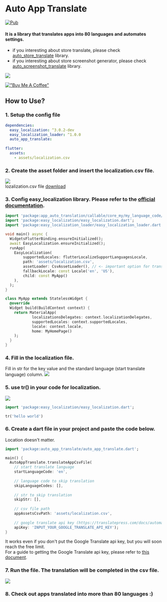 # Auto App Translate
[![Pub](https://img.shields.io/pub/v/auto_app_translate.svg)](https://pub.dev/packages/auto_app_translate)

#### It is a library that translates apps into 80 languages and automates settings.

* if you interesting about store translate, please check [auto_store_translate](https://pub.dev/packages/auto_store_translate) library. 
* if you interesting about store screenshot generator, please check [auto_screenshot_translate](https://pub.dev/packages/auto_screenshot_translate) library.

![](https://user-images.githubusercontent.com/21379657/205305607-951f2eb9-700a-418d-a276-2927e158e9c8.jpg)

[!["Buy Me A Coffee"](https://www.buymeacoffee.com/assets/img/custom_images/orange_img.png)](https://www.buymeacoffee.com/melodysdren)

## How to Use?
### 1. Setup the config file
```yaml
dependencies:
  easy_localization: ^3.0.2-dev
  easy_localization_loader: ^1.0.0
  auto_app_translate:
  
flutter:
  assets:
    - assets/localization.csv
```

### 2. Create the asset folder and insert the localization.csv file.
![](https://user-images.githubusercontent.com/21379657/205302098-b05eaa27-3357-4aa1-8ee6-aa1cd8fde92c.png)
<br>
lozalization.csv file [download](https://github.com/melodysdreamj/auto_app_translate/files/10141449/localization.csv)


### 3. Config easy_localization library. Please refer to the [official documentation](https://pub.dev/packages/easy_localization).
```dart
import 'package:app_auto_translation/callable/core_my/my_language_code/entity/flutter_support_language_locale.dart';
import 'package:easy_localization/easy_localization.dart';
import 'package:easy_localization_loader/easy_localization_loader.dart';

void main() async {
  WidgetsFlutterBinding.ensureInitialized();
  await EasyLocalization.ensureInitialized();
  runApp(
    EasyLocalization(
        supportedLocales: flutterLocalizeSupportLanguagesLocale,
        path: 'assets/localization.csv', 
        assetLoader: CsvAssetLoader(), // <- important option for translation
        fallbackLocale: const Locale('en', 'US'),
        child: const MyApp()
    ),
  );
}

class MyApp extends StatelessWidget {
  @override
  Widget build(BuildContext context) {
    return MaterialApp(
            localizationsDelegates: context.localizationDelegates,
            supportedLocales: context.supportedLocales,
            locale: context.locale,
            home: MyHomePage()
    );
  }
}
```

### 4. Fill in the localization file. 
Fill in str for the key value and the standard language (start translate language) column.
![](https://user-images.githubusercontent.com/21379657/205302110-bc47084e-dc24-4a6e-b9f6-2fed460de511.png)


### 5. use tr() in your code for localization.
![](https://user-images.githubusercontent.com/21379657/205302122-601141a6-bee3-42cd-bd23-e4dcc85f8138.png)
```dart
import 'package:easy_localization/easy_localization.dart';

tr('hello world')
```



### 6. Create a dart file in your project and paste the code below. 
Location doesn't matter.
```dart
import 'package:auto_app_translate/auto_app_translate.dart';

main() {
  AutoAppTranslate.translateAppCsvFile(
    // start translate language
    startLanguageCode: 'en',
    
    // language code to skip translation
    skipLanguageCodes: [],
    
    // str to skip translation
    skipStr: [],
    
    // csv file path
    appAssetsCsvPath: 'assets/localization.csv',
    
    // google translate api key (https://translatepress.com/docs/automatic-translation/generate-google-api-key/)
    apiKey: 'INPUT_YOUR_GOOGLE_TRANSLATE_API_KEY');
}
```
It works even if you don't put the Google Translate api key, but you will soon reach the free limit.<br>
For a guide to getting the Google Translate api key, please refer to [this document](https://translatepress.com/docs/automatic-translation/generate-google-api-key/).

### 7. Run the file. The translation will be completed in the csv file.
![](https://user-images.githubusercontent.com/21379657/205302139-b8c667f7-1dd6-446d-bfab-048633935b92.png)

### 8. Check out apps translated into more than 80 languages :)


